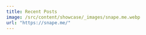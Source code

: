```yaml
---
title: Recent Posts
image: /src/content/showcase/_images/snape.me.webp
url: "https://snape.me/"
---
```

